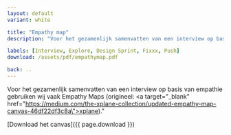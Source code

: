 ```yaml
---
layout: default
variant: white

title: "Empathy map"
description: "Voor het gezamenlijk samenvatten van een interview op basis van empathie gebruiken wij vaak Empathy Maps."

labels: [Interview, Explore, Design Sprint, Fixxx, Push]
download: /assets/pdf/empathymap.pdf

back: ..
---
```

Voor het gezamenlijk samenvatten van een interview op basis van empathie gebruiken wij vaak Empathy Maps (origineel: <a target=\"_blank\" href=\"https://medium.com/the-xplane-collection/updated-empathy-map-canvas-46df22df3c8a\">xplane</a>)."

[Download het canvas]({{ page.download }})
